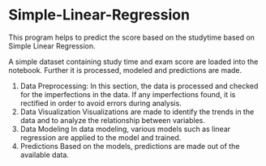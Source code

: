 # Simple-Linear-Regression
This program helps to predict the score based on the studytime based on Simple Linear Regression.

A simple dataset containing study time and exam score are loaded into the notebook. Further it is processed, modeled and predictions are made.

1. Data Preprocessing:
In this section, the data is processed and checked for the imperfections in the data. If any imperfections found, it is rectified in order to avoid errors during analysis.
2. Data Visualization
Visualizations are made to identify the trends in the data and to analyze the relationship between variables.
3. Data Modeling
In data modeling, various models such as linear regression are applied to the model and trained. 
5. Predictions
Based on the models, predictions are made out of the available data.
